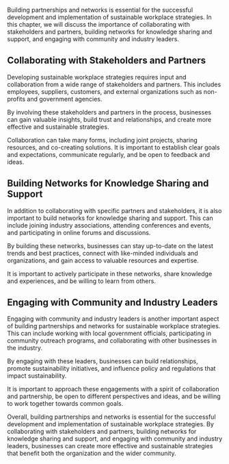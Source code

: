 
Building partnerships and networks is essential for the successful development and implementation of sustainable workplace strategies. In this chapter, we will discuss the importance of collaborating with stakeholders and partners, building networks for knowledge sharing and support, and engaging with community and industry leaders.

Collaborating with Stakeholders and Partners
--------------------------------------------

Developing sustainable workplace strategies requires input and collaboration from a wide range of stakeholders and partners. This includes employees, suppliers, customers, and external organizations such as non-profits and government agencies.

By involving these stakeholders and partners in the process, businesses can gain valuable insights, build trust and relationships, and create more effective and sustainable strategies.

Collaboration can take many forms, including joint projects, sharing resources, and co-creating solutions. It is important to establish clear goals and expectations, communicate regularly, and be open to feedback and ideas.

Building Networks for Knowledge Sharing and Support
---------------------------------------------------

In addition to collaborating with specific partners and stakeholders, it is also important to build networks for knowledge sharing and support. This can include joining industry associations, attending conferences and events, and participating in online forums and discussions.

By building these networks, businesses can stay up-to-date on the latest trends and best practices, connect with like-minded individuals and organizations, and gain access to valuable resources and expertise.

It is important to actively participate in these networks, share knowledge and experiences, and be willing to learn from others.

Engaging with Community and Industry Leaders
--------------------------------------------

Engaging with community and industry leaders is another important aspect of building partnerships and networks for sustainable workplace strategies. This can include working with local government officials, participating in community outreach programs, and collaborating with other businesses in the industry.

By engaging with these leaders, businesses can build relationships, promote sustainability initiatives, and influence policy and regulations that impact sustainability.

It is important to approach these engagements with a spirit of collaboration and partnership, be open to different perspectives and ideas, and be willing to work together towards common goals.

Overall, building partnerships and networks is essential for the successful development and implementation of sustainable workplace strategies. By collaborating with stakeholders and partners, building networks for knowledge sharing and support, and engaging with community and industry leaders, businesses can create more effective and sustainable strategies that benefit both the organization and the wider community.
